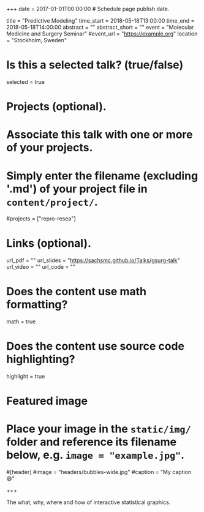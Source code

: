 +++
date = 2017-01-01T00:00:00  # Schedule page publish date.

title = "Predictive Modeling"
time_start = 2018-05-18T13:00:00
time_end = 2018-05-18T14:00:00
abstract = ""
abstract_short = ""
event = "Molecular Medicine and Surgery Seminar"
#event_url = "https://example.org"
location = "Stockholm, Sweden"

# Is this a selected talk? (true/false)
selected = true

# Projects (optional).
#   Associate this talk with one or more of your projects.
#   Simply enter the filename (excluding '.md') of your project file in `content/project/`.
#projects = ["repro-resea"]

# Links (optional).
url_pdf = ""
url_slides = "https://sachsmc.github.io/Talks/gsurg-talk"
url_video = ""
url_code = ""

# Does the content use math formatting?
math = true

# Does the content use source code highlighting?
highlight = true

# Featured image
# Place your image in the `static/img/` folder and reference its filename below, e.g. `image = "example.jpg"`.
#[header]
#image = "headers/bubbles-wide.jpg"
#caption = "My caption :smile:"

+++

The what, why, where and how of interactive statistical graphics. 
